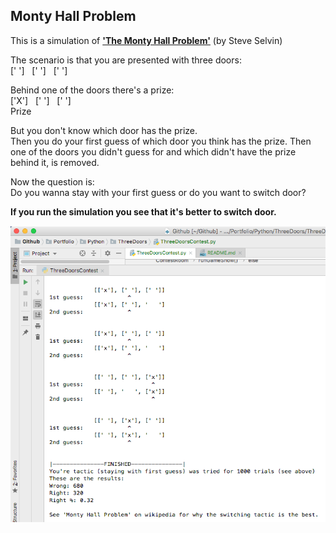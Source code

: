 Monty Hall Problem
---
This is a simulation of **<a href=https://en.wikipedia.org/wiki/Monty_Hall_problem>'The Monty Hall Problem'</a>** (by Steve Selvin)

The scenario is that you are presented with three doors:  
[' ']&nbsp;&nbsp;&nbsp;[' ']&nbsp;&nbsp;&nbsp;[' ']      

Behind one of the doors there's a prize:  
['X']&nbsp;&nbsp;&nbsp;[' ']&nbsp;&nbsp;&nbsp;[' ']    
Prize  

But you don't know which door has the prize.  
Then you do your first guess of which door you think has the prize.
Then one of the doors you didn't guess for and which didn't have the prize behind it, is removed.  

Now the question is:  
Do you wanna stay with your first guess or do you want to switch door?  

**If you run the simulation you see that it's better to switch door.**

![Pic of the app](Screenshot.png)